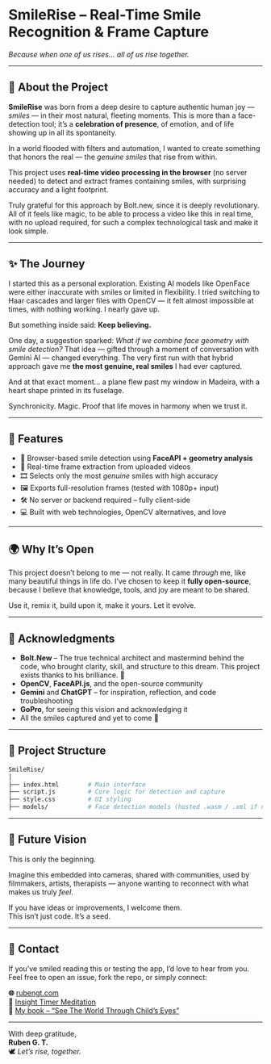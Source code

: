 # SmileRise – Real-Time Smile Recognition & Frame Capture  
*Because when one of us rises… all of us rise together.*

---

## 🌱 About the Project

**SmileRise** was born from a deep desire to capture authentic human joy — *smiles* — in their most natural, fleeting moments. This is more than a face-detection tool; it’s a **celebration of presence**, of emotion, and of life showing up in all its spontaneity.

In a world flooded with filters and automation, I wanted to create something that honors the real — the *genuine smiles* that rise from within.

This project uses **real-time video processing in the browser** (no server needed) to detect and extract frames containing smiles, with surprising accuracy and a light footprint.

Truly grateful for this approach by Bolt.new, since it is deeply revolutionary. All of it feels like magic, to be able to process a video like this in real time, with no upload required, for such a complex technological task and make it look simple.

---

## ✨ The Journey

I started this as a personal exploration. Existing AI models like OpenFace were either inaccurate with smiles or limited in flexibility. I tried switching to Haar cascades and larger files with OpenCV — it felt almost impossible at times, with nothing working. I nearly gave up.

But something inside said: **Keep believing.**

One day, a suggestion sparked: *What if we combine face geometry with smile detection?* That idea — gifted through a moment of conversation with Gemini AI — changed everything. The very first run with that hybrid approach gave me **the most genuine, real smiles** I had ever captured.

And at that exact moment… a plane flew past my window in Madeira, with a heart shape printed in its fuselage.

Synchronicity. Magic. Proof that life moves in harmony when we trust it.

---

## 🚀 Features

- 🧠 Browser-based smile detection using **FaceAPI + geometry analysis**
- 📸 Real-time frame extraction from uploaded videos
- 🎞️ Selects only the most *genuine* smiles with high accuracy
- 🖼️ Exports full-resolution frames (tested with 1080p+ input)
- 🛠️ No server or backend required – fully client-side
- 💻 Built with web technologies, OpenCV alternatives, and love

---

## 🌍 Why It’s Open

This project doesn’t belong to me — not really. It came *through* me, like many beautiful things in life do. I’ve chosen to keep it **fully open-source**, because I believe that knowledge, tools, and joy are meant to be shared.

Use it, remix it, build upon it, make it yours. Let it evolve.

---

## 🤝 Acknowledgments

- **Bolt.New** – The true technical architect and mastermind behind the code, who brought clarity, skill, and structure to this dream. This project exists thanks to his brilliance. 🙌
- **OpenCV**, **FaceAPI.js**, and the open-source community
- **Gemini** and **ChatGPT** – for inspiration, reflection, and code troubleshooting
- **GoPro**, for seeing this vision and acknowledging it
- All the smiles captured and yet to come 💖

---

## 📂 Project Structure

```bash
SmileRise/
│
├── index.html        # Main interface
├── script.js         # Core logic for detection and capture
├── style.css         # UI styling
├── models/           # Face detection models (hosted .wasm / .xml if needed)   
```

---

## 🔄 Future Vision

This is only the beginning.

Imagine this embedded into cameras, shared with communities, used by filmmakers, artists, therapists — anyone wanting to reconnect with what makes us truly *feel*.

If you have ideas or improvements, I welcome them.  
This isn’t just code. It’s a seed.

---

## 💌 Contact

If you’ve smiled reading this or testing the app, I’d love to hear from you.  
Feel free to open an issue, fork the repo, or simply connect:

**🌐** [rubengt.com](https://rubengt.com)  
**📧** [Insight Timer Meditation](https://insighttimer.com/RubenGT)  
**📖** [My book – “See The World Through Child’s Eyes”](https://rubengt.com/book)

---

With deep gratitude,  
**Ruben G. T.**  
🕊️ *Let’s rise, together.*

